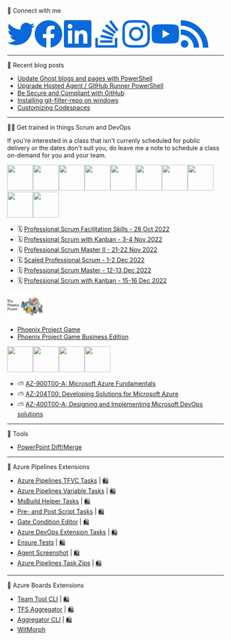 🔗 Connect with me

[![twitter](./img/light/twitter.svg#|width=60px&height=60px)](https://twitter.com/jessehouwing)[![facebook](./img/light/facebook.svg#|width=60px&height=60px)](https://www.facebook.com/jessehouwing) 
[![linkedin](./img/light/linkedin.svg#|width=60px&height=60px)](https://www.linkedin.com/in/jessehouwing) 
[![stackoverflow](./img/light/stackoverflow.svg#|width=60px&height=60px)](https://stackoverflow.com/users/736079/jessehouwing) 
[![instagram](./img/light/instagram.svg#|width=60px&height=60px)](https://www.instagram.com/jesse.houwing/) 
[![youtube](./img/light/youtube.svg#|width=60px&height=60px)](https://www.youtube.com/c/JesseHouwing/) 
[![rss](./img/light/rss.svg#|width=60px&height=60px)](https://jessehouwing.net/)

<hr />

📒 Recent blog posts
<!-- BLOG-POST-LIST:START -->
- [Update Ghost blogs and pages with PowerShell](https://jessehouwing.net/update-ghost-blogs-and-pages-with-powershell/)
- [Upgrade Hosted Agent / GitHub Runner PowerShell](https://jessehouwing.net/upgrade-hosted-agent-powershell/)
- [Be Secure and Compliant with GitHub](https://jessehouwing.net/be-secure-and-compliant-with-github/)
- [Installing git-filter-repo on windows](https://jessehouwing.net/installing-git-filter-repo-on-windows/)
- [Customizing Codespaces](https://jessehouwing.net/customizing-github-codespaces/)
<!-- BLOG-POST-LIST:END -->

<hr/>

👨‍💻 Get trained in things Scrum and DevOps

If you're interested in a class that isn't currenly scheduled for public delivery or the dates don't suit you, do leave me a note to schedule a class on-demand for you and your team.

<img height="60" width="60" src="https://images.credly.com/size/340x340/images/41d567f7-f570-49aa-bb6d-8d8b328c2b61/image.png"><img height="60" width="60" src="https://images.credly.com/size/340x340/images/d2298e82-b671-434a-876b-21a0ebc3af0e/image.png"><img height="60" width="60" src="https://images.credly.com/size/340x340/images/a2790314-008a-4c3d-9553-f5e84eb359ba/image.png"><img height="60" width="60" src="https://images.credly.com/size/340x340/images/d90cc9bc-3e9a-49b2-ac09-7930db400e32/image.png"><img height="60" width="60" src="https://images.credly.com/size/340x340/images/591762c5-fae7-49c6-b326-e1756979928d/image.png"><img height="60" width="60" src="https://images.credly.com/size/340x340/images/0a8590ce-08e2-493f-b45a-e2c9ee8c848c/image.png"><img height="60" width="60" src="https://images.credly.com/size/340x340/images/78c2bf96-9468-40ac-aee7-3eac9d79a6d5/image.png"><img height="60" width="60" src="https://images.credly.com/size/340x340/images/253d8e52-e0bb-4806-87f8-b46784afea51/image.png"><img height="60" width="60" src="https://images.credly.com/size/340x340/images/ab5a94a3-3d62-4d02-a3c8-7a72524f4d12/image.png"><img height="60" width="60" src="https://images.credly.com/size/220x220/images/026ffcf1-b2db-48dd-8cae-01e43d0e7354/image.png">

<!-- SCRUM-CLASS-LIST:START -->
 - 🗓️ [Professional Scrum Facilitation Skills - 28 Oct 2022](https://scrum.org/courses/professional-scrum-facilitation-skills-hilversum-netherlands-2022-10-28-63084)
 - 🗓️ [Professional Scrum with Kanban - 3-4 Nov 2022](https://scrum.org/courses/professional-scrum-kanban-2022-11-03-61434)
 - 🗓️ [Professional Scrum Master II - 21-22 Nov 2022](https://scrum.org/courses/professional-scrum-master-ii-hilversum-netherlands-2022-11-21-56413)
 - 🗓️ [Scaled Professional Scrum - 1-2 Dec 2022](https://scrum.org/courses/scaled-professional-scrum-hilversum-netherlands-2022-12-01-61956)
 - 🗓️ [Professional Scrum Master - 12-13 Dec 2022](https://scrum.org/courses/professional-scrum-master-2022-12-12-56285)
 - 🗓️ [Professional Scrum with Kanban - 15-16 Dec 2022](https://scrum.org/courses/professional-scrum-kanban-hilversum-netherlands-2022-12-15-63508)
<!-- SCRUM-CLASS-LIST:END -->

<img height="60" width="90" src="./img/Phoenix Project Game.png">

- [Phoenix Project Game](https://xebia.com/academy/en/training/phoenix-project-game)
- [Phoenix Project Game Business Edition](https://xebia.com/academy/en/training/the-phoenix-project)


<img height="60" width="60" src="https://images.credly.com/size/340x340/images/bb4156e4-c2e1-4399-b03c-af6feb7a6cc4/image.png"><img height="60" width="60" src="https://images.credly.com/size/340x340/images/be8fcaeb-c769-4858-b567-ffaaa73ce8cf/image.png"><img height="60" width="60" src="https://images.credly.com/size/680x680/images/63316b60-f62d-4e51-aacc-c23cb850089c/azure-developer-associate-600x600.png"><img height="60" width="60" src="https://images.credly.com/size/680x680/images/c3ab66f8-5d59-4afa-a6c2-0ba30a1989ca/CERT-Expert-DevOps-Engineer-600x600.png">

- ⛅ [AZ-900T00-A: Microsoft Azure Fundamentals](https://xebia.com/academy/en/training/certified-azure-foundation)
- ⛅ [AZ-204T00: Developing Solutions for Microsoft Azure](https://xebia.com/academy/en/training/certified-azure-developer)
- ⛅ [AZ-400T00-A: Designing and Implementing Microsoft DevOps solutions](https://xebia.com/academy/en/training/microsoft-azure-devops-engineer)

<hr />

🤖 Tools

 * [PowerPoint Diff/Merge](https://github.com/jessehouwing/ppt-diffmerge) 

<hr />

🚀 Azure Pipelines Extensions

 * [Azure Pipelines TFVC Tasks](https://github.com/jessehouwing/azure-pipelines-tfvc-tasks) | [🛍️](https://marketplace.visualstudio.com/items?itemName=jessehouwing.jessehouwing-vsts-tfvc-tasks)
 * [Azure Pipelines Variable Tasks](https://github.com/jessehouwing/azure-pipelines-variable-tasks) | [🛍️](https://marketplace.visualstudio.com/items?itemName=jessehouwing.jessehouwing-vsts-variable-tasks)
 * [MsBuild Helper Tasks](https://github.com/jessehouwing/azure-pipelines-msbuild-helper-task) | [🛍️](https://github.com/jessehouwing/azure-pipelines-msbuild-helper-task)
 * [Pre- and Post Script Tasks](https://github.com/jessehouwing/azure-pipelines-pre-and-post-tasks) | [🛍️](https://marketplace.visualstudio.com/items?itemName=jessehouwing.pre-post-tasks)
 * [Gate Condition Editor](https://github.com/jessehouwing/azure-pipelines-gate-condition-editor) | [🛍️](https://marketplace.visualstudio.com/items?itemName=jessehouwing.gate-condition-editor)
 * [Azure DevOps Extension Tasks](https://github.com/microsoft/azure-devops-extension-tasks) | [🛍️](https://marketplace.visualstudio.com/items?itemName=ms-devlabs.vsts-developer-tools-build-tasks)
 * [Ensure Tests](https://github.com/jessehouwing/azure-pipelines-gate-condition-editor) | [🛍️](https://marketplace.visualstudio.com/items?itemName=jessehouwing.vsts-ensure-tests-tasks)
 * [Agent Screenshot](https://github.com/jessehouwing/azure-pipelines-agent-screenshot) | [🛍️](https://marketplace.visualstudio.com/items?itemName=jessehouwing.agent-screenshot)
 * [Azure Pipelines Task Zips](https://github.com/jessehouwing/azure-pipelines-tasks-zips) | [🛍️](https://github.com/jessehouwing/azure-pipelines-tasks-zips#extension)
 
<hr />

📅 Azure Boards Extensions

 * [Team Tool CLI](https://github.com/jessehouwing/azure-boards-team-tools) | [🛍️](https://marketplace.visualstudio.com/items?itemName=jessehouwing.azure-boards-teams-tool)
 * [TFS Aggregator](https://github.com/tfsaggregator/tfsaggregator) | [🛍️](https://marketplace.visualstudio.com/items?itemName=tfsaggregatorteam.tfs-aggregator-server-plugin) 
 * [Aggregator CLI](https://github.com/tfsaggregator/aggregator-cli) | [🛍️](https://marketplace.visualstudio.com/items?itemName=tfsaggregatorteam.aggregator-cli) 
 * [WitMorph](https://github.com/jessehouwing/WitMorph)



































































































































